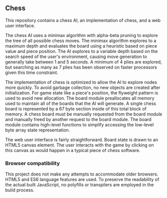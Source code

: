 ## Chess

This repository contains a chess AI, an implementation of chess, and a web user interface.

The chess AI uses a minimax algorithm with alpha-beta pruning to explore the tree of all possible chess moves. The minimax algorithm explores to a maximum depth and evaluates the board using a heuristic based on piece value and piece position. The AI explores to a variable depth based on the search speed of the user's environment, causing move generation to generally take between 1 and 5 seconds. A minimum of 4 plies are explored, but searching as many as 7 plies has been observed on faster processors given this time constraint.

The implementation of chess is optimized to allow the AI to explore nodes more quickly. To avoid garbage collection, no new objects are created after initialization. For game state like a piece's position, the flyweight pattern is used to avoid new allocation. The board module preallocates all memory used to maintain all of the boards that the AI will generate. A single chess board is represented by a 67 byte section inside of this total block of memory. A chess board must be manually requested from the board module and manually freed by another request to the board module. The board module contains high-level functions to simplify accessing the low-level byte array state representation.

The web user interface is fairly straightforward. Board state is drawn to an HTML5 canvas element. The user interacts with the game by clicking on this canvas as would happen in a typical piece of chess software.

### Browser compatibility

This project does not make any attempts to accommodate older browsers. HTML5 and ES6 language features are used. To preserve the readability of the actual built JavaScript, no polyfills or transpilers are employed in the build process.